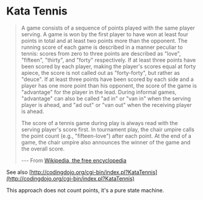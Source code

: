 # Kata Tennis

> A game consists of a sequence of points played with the same player serving. A game is won by the first player to have won at least four points in total and at least two points more than the opponent. The running score of each game is described in a manner peculiar to tennis: scores from zero to three points are described as "love", "fifteen", "thirty", and "forty" respectively. If at least three points have been scored by each player, making the player's scores equal at forty apiece, the score is not called out as "forty-forty", but rather as "deuce". If at least three points have been scored by each side and a player has one more point than his opponent, the score of the game is "advantage" for the player in the lead. During informal games, "advantage" can also be called "ad in" or "van in" when the serving player is ahead, and "ad out" or "van out" when the receiving player is ahead.
>
> The score of a tennis game during play is always read with the serving player's score first. In tournament play, the chair umpire calls the point count (e.g., "fifteen-love") after each point. At the end of a game, the chair umpire also announces the winner of the game and the overall score.
>
> --- From [Wikipedia, the free encyclopedia](http://en.wikipedia.org/wiki/Tennis#Scoring)

See also [http://codingdojo.org/cgi-bin/index.pl?KataTennis](http://codingdojo.org/cgi-bin/index.pl?KataTennis)

This approach does not count points, it's a pure state machine.
